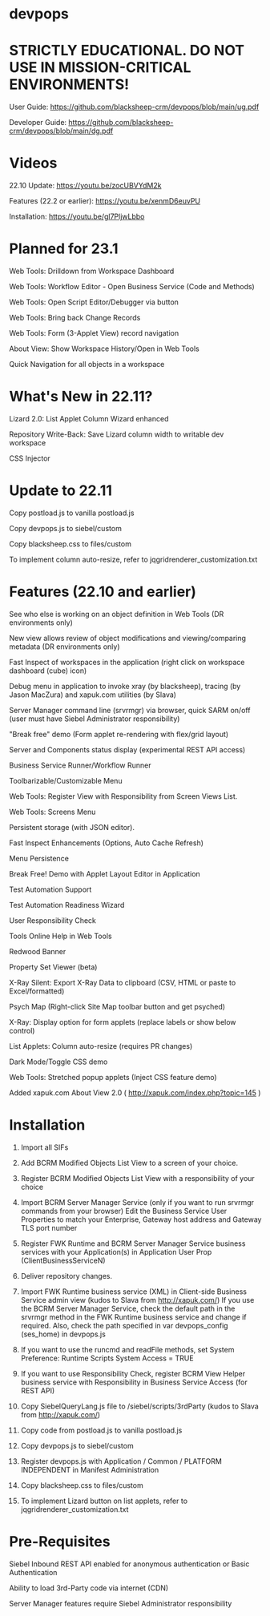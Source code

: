 # devpops

# STRICTLY EDUCATIONAL. DO NOT USE IN MISSION-CRITICAL ENVIRONMENTS!

User Guide: https://github.com/blacksheep-crm/devpops/blob/main/ug.pdf

Developer Guide: https://github.com/blacksheep-crm/devpops/blob/main/dg.pdf

# Videos

22.10 Update: https://youtu.be/zocUBVYdM2k

Features (22.2 or earlier): https://youtu.be/xenmD6euvPU

Installation: https://youtu.be/gl7PljwLbbo

# Planned for 23.1

Web Tools: Drilldown from Workspace Dashboard

Web Tools: Workflow Editor - Open Business Service (Code and Methods)

Web Tools: Open Script Editor/Debugger via button

Web Tools: Bring back Change Records

Web Tools: Form (3-Applet View) record navigation

About View: Show Workspace History/Open in Web Tools

Quick Navigation for all objects in a workspace

# What's New in 22.11?

Lizard 2.0: List Applet Column Wizard enhanced

Repository Write-Back: Save Lizard column width to writable dev workspace

CSS Injector

# Update to 22.11

Copy postload.js to vanilla postload.js

Copy devpops.js to siebel/custom

Copy blacksheep.css to files/custom

To implement column auto-resize, refer to jqgridrenderer_customization.txt

# Features (22.10 and earlier)

See who else is working on an object definition in Web Tools (DR environments only)

New view allows review of object modifications and viewing/comparing metadata (DR environments only)

Fast Inspect of workspaces in the application (right click on workspace dashboard (cube) icon)

Debug menu in application to invoke xray (by blacksheep), tracing (by Jason MacZura) and xapuk.com utilities (by Slava)

Server Manager command line (srvrmgr) via browser, quick SARM on/off (user must have Siebel Administrator responsibility)

"Break free" demo (Form applet re-rendering with flex/grid layout)

Server and Components status display (experimental REST API access)

Business Service Runner/Workflow Runner

Toolbarizable/Customizable Menu

Web Tools: Register View with Responsibility from Screen Views List.

Web Tools: Screens Menu

Persistent storage (with JSON editor).

Fast Inspect Enhancements (Options, Auto Cache Refresh)

Menu Persistence

Break Free! Demo with Applet Layout Editor in Application

Test Automation Support

Test Automation Readiness Wizard

User Responsibility Check

Tools Online Help in Web Tools

Redwood Banner

Property Set Viewer (beta)

X-Ray Silent: Export X-Ray Data to clipboard (CSV, HTML or paste to Excel/formatted)

Psych Map (Right-click Site Map toolbar button and get psyched)

X-Ray: Display option for form applets (replace labels or show below control)

List Applets: Column auto-resize (requires PR changes)

Dark Mode/Toggle CSS demo

Web Tools: Stretched popup applets (Inject CSS feature demo)

Added xapuk.com About View 2.0 ( http://xapuk.com/index.php?topic=145 )

# Installation

1. Import all SIFs

2. Add BCRM Modified Objects List View to a screen of your choice.

3. Register BCRM Modified Objects List View with a responsibility of your choice

4. Import BCRM Server Manager Service (only if you want to run srvrmgr commands from your browser)
   Edit the Business Service User Properties to match your Enterprise, Gateway host address and Gateway TLS port number 

5. Register FWK Runtime and BCRM Server Manager Service business services with your Application(s) in Application User Prop (ClientBusinessServiceN)

6. Deliver repository changes.

7. Import FWK Runtime business service (XML) in Client-side Business Service admin view (kudos to Slava from http://xapuk.com/)
   If you use the BCRM Server Manager Service, check the default path in the srvrmgr method in the FWK Runtime business service and change if required.
   Also, check the path specified in var devpops_config (ses_home) in devpops.js

8. If you want to use the runcmd and readFile methods, set System Preference: Runtime Scripts System Access = TRUE

9. If you want to use Responsibility Check, register BCRM View Helper business service with Responsibility in Business Service Access (for REST API)

10. Copy SiebelQueryLang.js file to /siebel/scripts/3rdParty (kudos to Slava from http://xapuk.com/)

11. Copy code from postload.js to vanilla postload.js

12. Copy devpops.js to siebel/custom

13. Register devpops.js with Application / Common / PLATFORM INDEPENDENT in Manifest Administration

14. Copy blacksheep.css to files/custom

15. To implement Lizard button on list applets, refer to jqgridrenderer_customization.txt

# Pre-Requisites

Siebel Inbound REST API enabled for anonymous authentication or Basic Authentication

Ability to load 3rd-Party code via internet (CDN)

Server Manager features require Siebel Administrator responsibility


